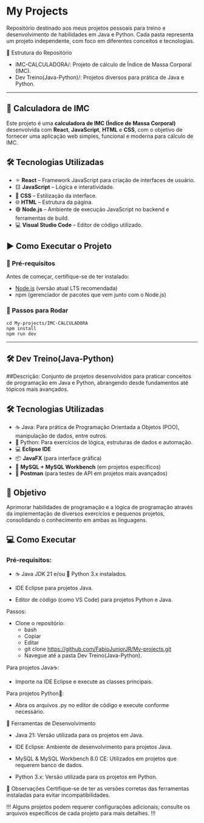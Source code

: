 # My Projects

Repositório destinado aos meus projetos pessoais para treino e desenvolvimento de habilidades em Java e Python. Cada pasta representa um projeto independente, com foco em diferentes conceitos e tecnologias.

📁 Estrutura do Repositório
- IMC-CALCULADORA/: Projeto de cálculo de Índice de Massa Corporal (IMC).
- Dev Treino(Java-Python)/: Projetos diversos para prática de Java e Python.
---
## 🧮 Calculadora de IMC

Este projeto é uma **calculadora de IMC (Índice de Massa Corporal)** desenvolvida com **React**, **JavaScript**, **HTML** e **CSS**, com o objetivo de fornecer uma aplicação web simples, funcional e moderna para cálculo de IMC.

## 🛠️ Tecnologias Utilizadas

- ⚛️ **React** – Framework JavaScript para criação de interfaces de usuário.
- 🟨 **JavaScript** – Lógica e interatividade.
- 🎨 **CSS** – Estilização da interface.
- 🌐 **HTML** – Estrutura da página.
- 🟢 **Node.js** – Ambiente de execução JavaScript no backend e ferramentas de build.
- 💻 **Visual Studio Code** – Editor de código utilizado.

## ▶️ Como Executar o Projeto

### 🔧 Pré-requisitos

Antes de começar, certifique-se de ter instalado:

- [Node.js](https://nodejs.org/) (versão atual LTS recomendada)
- npm (gerenciador de pacotes que vem junto com o Node.js)

### 🚀 Passos para Rodar
    cd My-projects/IMC-CALCULADORA
    npm install
    npm run dev

---

## 🛠️ Dev Treino(Java-Python)
##Descrição:
Conjunto de projetos desenvolvidos para praticar conceitos de programação em Java e Python, abrangendo desde fundamentos até tópicos mais avançados.

## 🛠️ Tecnologias Utilizadas
- ☕ Java: Para prática de Programação Orientada a Objetos (POO), manipulação de dados, entre outros.
- 🐍 Python: Para exercícios de lógica, estruturas de dados e automação.
- 💻 **Eclipse IDE**
- 📦 **JavaFX** (para interface gráfica)
- 🐬 **MySQL + MySQL Workbench** (em projetos específicos)
- 🧪 **Postman** (para testes de API em projetos mais avançados)

## 🎯 Objetivo
Aprimorar habilidades de programação e a lógica de programação através da implementação de diversos exercícios e pequenos projetos, consolidando o conhecimento em ambas as linguagens.

## 💻 Como Executar
### Pré-requisitos:

- ☕ Java JDK 21 e/ou 🐍 Python 3.x instalados.

- IDE Eclipse para projetos Java.

- Editor de código (como VS Code) para projetos Python e Java.

Passos:
- Clone o repositório:
    - bash
    - Copiar
    - Editar
    - git clone https://github.com/FabioJuniorJR/My-projects.git
    - Navegue até a pasta Dev Treino(Java-Python).

Para projetos Java☕:
  - Importe na IDE Eclipse e execute as classes principais.

Para projetos Python🐍:
  - Abra os arquivos .py no editor de código e execute conforme necessário.


🧰 Ferramentas de Desenvolvimento
- Java 21: Versão utilizada para os projetos em Java.

- IDE Eclipse: Ambiente de desenvolvimento para projetos Java.

- MySQL & MySQL Workbench 8.0 CE: Utilizados em projetos que requerem banco de dados.

- Python 3.x: Versão utilizada para os projetos em Python.

📌 Observações
Certifique-se de ter as versões corretas das ferramentas instaladas para evitar incompatibilidades.


!!! Alguns projetos podem requerer configurações adicionais; consulte os arquivos específicos de cada projeto para mais detalhes. !!!
